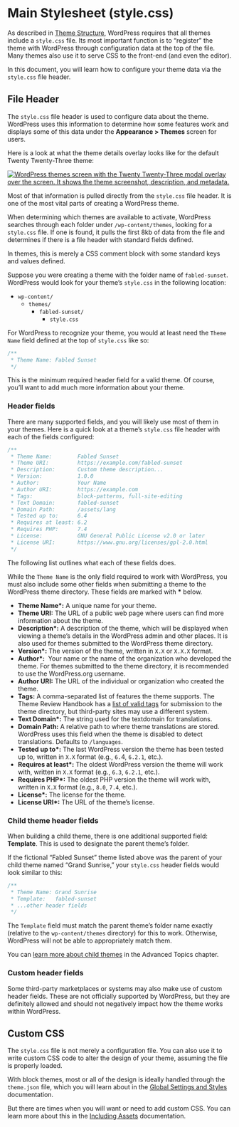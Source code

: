 # Main Stylesheet (style.css)

As described in [Theme Structure](https://developer.wordpress.org/themes/core-concepts/theme-structure/), WordPress requires that all themes include a `style.css` file. Its most important function is to “register” the theme with WordPress through configuration data at the top of the file. Many themes also use it to serve CSS to the front-end (and even the editor).

In this document, you will learn how to configure your theme data via the `style.css` file header.

## File Header

The `style.css` file header is used to configure data about the theme. WordPress uses this information to determine how some features work and displays some of this data under the **Appearance > Themes** screen for users.

Here is a look at what the theme details overlay looks like for the default Twenty Twenty-Three theme:

[![WordPress themes screen with the Twenty Twenty-Three modal overlay over the screen. It shows the theme screenshot, description, and metadata.](https://i0.wp.com/developer.wordpress.org/files/2023/11/tt3-theme-details.jpg?resize=2048%2C1002&ssl=1)](https://i0.wp.com/developer.wordpress.org/files/2023/11/tt3-theme-details.jpg?ssl=1)

Most of that information is pulled directly from the `style.css` file header. It is one of the most vital parts of creating a WordPress theme.

When determining which themes are available to activate, WordPress searches through each folder under `/wp-content/themes`, looking for a `style.css` file. If one is found, it pulls the first 8kb of data from the file and determines if there is a file header with standard fields defined.

In themes, this is merely a CSS comment block with some standard keys and values defined.

Suppose you were creating a theme with the folder name of `fabled-sunset`. WordPress would look for your theme’s `style.css` in the following location:

*   `wp-content/`
    *   `themes/`
        *   `fabled-sunset/`
            *   `style.css`

For WordPress to recognize your theme, you would at least need the `Theme Name` field defined at the top of `style.css` like so:

```css
/**
 * Theme Name: Fabled Sunset
 */
```

This is the minimum required header field for a valid theme. Of course, you’ll want to add much more information about your theme.

### Header fields

There are many supported fields, and you will likely use most of them in your themes. Here is a quick look at a theme’s `style.css` file header with each of the fields configured:

```css
/**
 * Theme Name:        Fabled Sunset
 * Theme URI:         https://example.com/fabled-sunset
 * Description:       Custom theme description...
 * Version:           1.0.0
 * Author:            Your Name
 * Author URI:        https://example.com
 * Tags:              block-patterns, full-site-editing
 * Text Domain:       fabled-sunset
 * Domain Path:       /assets/lang
 * Tested up to:      6.4
 * Requires at least: 6.2
 * Requires PHP:      7.4
 * License:           GNU General Public License v2.0 or later
 * License URI:       https://www.gnu.org/licenses/gpl-2.0.html
 */
```

The following list outlines what each of these fields does.

While the `Theme Name` is the only field required to work with WordPress, you must also include some other fields when submitting a theme to the WordPress theme directory. These fields are marked with **\*** below.

*   **Theme Name\*:** A unique name for your theme.
*   **Theme URI:** The URL of a public web page where users can find more information about the theme.
*   **Description\*:** A description of the theme, which will be displayed when viewing a theme’s details in the WordPress admin and other places. It is also used for themes submitted to the WordPress theme directory.
*   **Version\*:** The version of the theme, written in `X.X` or `X.X.X` format.
*   **Author\*:**  Your name or the name of the organization who developed the theme. For themes submitted to the theme directory, it is recommended to use the WordPress.org username.
*   **Author URI:** The URL of the individual or organization who created the theme.
*   **Tags:** A comma-separated list of features the theme supports. The Theme Review Handbook has a [list of valid tags](https://make.wordpress.org/themes/handbook/review/required/theme-tags/) for submission to the theme directory, but third-party sites may use a different system.
*   **Text Domain\*:** The string used for the textdomain for translations.
*   **Domain Path:** A relative path to where theme translations are stored. WordPress uses this field when the theme is disabled to detect translations. Defaults to `/languages`.
*   **Tested up to\*:** The last WordPress version the theme has been tested up to, written in `X.X` format (e.g., `6.`4, `6.2.1`, etc.).
*   **Requires at least\*:** The oldest WordPress version the theme will work with, written in `X.X` format (e.g., `6.3`, `6.2.1`, etc.).
*   **Requires PHP\*:** The oldest PHP version the theme will work with, written in `X.X` format (e.g., `8.0`, `7.4`, etc.).
*   **License\*:** The license for the theme.
*   **License URI\*:** The URL of the theme’s license.

### Child theme header fields

When building a child theme, there is one additional supported field: **Template**. This is used to designate the parent theme’s folder.

If the fictional “Fabled Sunset” theme listed above was the parent of your child theme named “Grand Sunrise,” your `style.css` header fields would look similar to this:

```css
/**
 * Theme Name: Grand Sunrise
 * Template:   fabled-sunset
 * ...other header fields
 */
```

The `Template` field must match the parent theme’s folder name exactly (relative to the `wp-content/themes` directory) for this to work. Otherwise, WordPress will not be able to appropriately match them.

You can [learn more about child themes](https://developer.wordpress.org/themes/advanced-topics/child-themes/) in the Advanced Topics chapter.

### Custom header fields

Some third-party marketplaces or systems may also make use of custom header fields. These are not officially supported by WordPress, but they are definitely allowed and should not negatively impact how the theme works within WordPress.

## Custom CSS

The `style.css` file is not merely a configuration file. You can also use it to write custom CSS code to alter the design of your theme, assuming the file is properly loaded.

With block themes, most or all of the design is ideally handled through the `theme.json` file, which you will learn about in the [Global Settings and Styles](https://developer.wordpress.org/themes/core-concepts/global-settings-and-styles/) documentation.

But there are times when you will want or need to add custom CSS. You can learn more about this in the [Including Assets](https://developer.wordpress.org/themes/core-concepts/including-assets/) documentation.